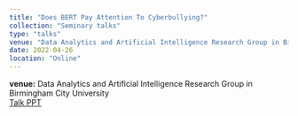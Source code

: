 ```yaml
---
title: "Does BERT Pay Attention To Cyberbullying?"
collection: "Seminary talks"
type: "talks"
venue: "Data Analytics and Artificial Intelligence Research Group in Birmingham City University"
date: 2022-04-26
location: "Online"
---
```

<b>venue:</b> Data Analytics and Artificial Intelligence Research Group in Birmingham City University<br>
<a href="/files/talks/2022/DAAI_talk/DAAI_talks.pdf">Talk PPT</a>
